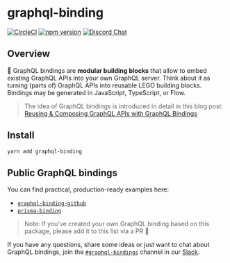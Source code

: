 # graphql-binding

[![CircleCI](https://circleci.com/gh/graphql-binding/graphql-binding.svg?style=shield)](https://circleci.com/gh/graphql-binding/graphql-binding)
[![npm version](https://badge.fury.io/js/graphql-binding.svg)](https://badge.fury.io/js/graphql-binding)
[![Discord Chat](https://img.shields.io/discord/625400653321076807)](https://discord.gg/xud7bH9)

## Overview

🔗 GraphQL bindings are **modular building blocks** that allow to embed existing GraphQL APIs into your own GraphQL server. Think about it as turning (parts of) GraphQL APIs into reusable LEGO building blocks. Bindings may be generated in JavaScript, TypeScript, or Flow.

> The idea of GraphQL bindings is introduced in detail in this blog post: [Reusing & Composing GraphQL APIs with GraphQL Bindings](https://www.prisma.io/blog/reusing-and-composing-graphql-apis-with-graphql-bindings-80a4aa37cff5/)

## Install

```sh
yarn add graphql-binding
```

## Public GraphQL bindings

You can find practical, production-ready examples here:

- [`graphql-binding-github`](https://github.com/graphql-binding/graphql-binding-github)
- [`prisma-binding`](https://github.com/prisma/prisma-binding)

> Note: If you've created your own GraphQL binding based on this package, please add it to this list via a PR 🙌

If you have any questions, share some ideas or just want to chat about GraphQL bindings, join the [`#graphql-bindings`](https://prisma.slack.com/messages/graphql-bindings) channel in our [Slack](https://slack.prisma.io/).

